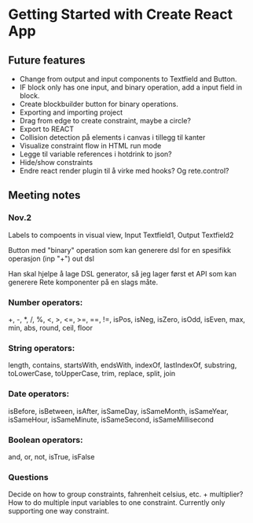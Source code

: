# Getting Started with Create React App

## Future features
* Change from output and input components to Textfield and Button.
* IF block only has one input, and binary operation, add a input field in block.
* Create blockbuilder button for binary operations.
* Exporting and importing project
* Drag from edge to create constraint, maybe a circle?
* Export to REACT
* Collision detection på elements i canvas i tillegg til kanter
* Visualize constraint flow in HTML run mode
* Legge til variable references i hotdrink to json?
* Hide/show constraints
* Endre react render plugin til å virke med hooks? Og rete.control?

## Meeting notes

### Nov.2
Labels to compoents in visual view, Input Textfield1, Output Textfield2

Button med "binary" operation som kan generere dsl for en spesifikk operasjon (inp "+") out dsl

Han skal hjelpe å lage DSL generator, så jeg lager først et API som kan generere Rete komponenter på en slags måte.

### Number operators: 
+, -, *, /, %, <, >, <=, >=, ==, !=, isPos, isNeg, isZero, isOdd, isEven, max, min, abs, round, ceil, floor
### String operators: 
length, contains, startsWith, endsWith, indexOf, lastIndexOf, substring, toLowerCase, toUpperCase, trim, replace, split, join
### Date operators: 
isBefore, isBetween, isAfter, isSameDay, isSameMonth, isSameYear, isSameHour, isSameMinute, isSameSecond, isSameMillisecond
### Boolean operators: 
and, or, not, isTrue, isFalse


### Questions
Decide on how to group constraints, fahrenheit celsius, etc. + multiplier?
How to do multiple input variables to one constraint.
Currently only supporting one way constraint.